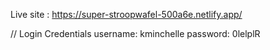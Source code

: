 Live site : https://super-stroopwafel-500a6e.netlify.app/

// Login Credentials
username: kminchelle
password: 0lelplR
